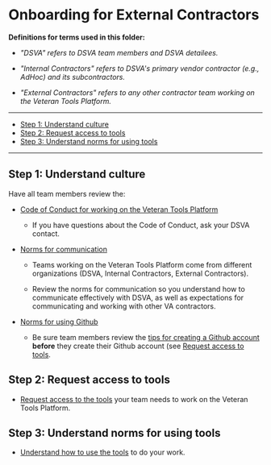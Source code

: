 # Onboarding for External Contractors

**Definitions for terms used in this folder:**

* *"DSVA" refers to DSVA team members and DSVA detailees.*

* *"Internal Contractors" refers to DSVA's primary vendor contractor (e.g., AdHoc) and its subcontractors.*

* *"External Contractors" refers to any other contractor team working on the Veteran Tools Platform.*

<hr>

* [Step 1: Understand culture](#step-1-understand-culture)
* [Step 2: Request access to tools](#step-2-request-access-to-tools)
* [Step 3: Understand norms for using tools](#step-3-understand-norms-for-using-tools)

<hr>

## Step 1: Understand culture

Have all team members review the:

* [Code of Conduct for working on the Veteran Tools Platform](../code-of-conduct.md)

  * If you have questions about the Code of Conduct, ask your DSVA contact.

* [Norms for communication](../norms-communication.md)

  * Teams working on the Veteran Tools Platform come from different organizations (DSVA, Internal Contractors, External Contractors).

  * Review the norms for communication so you understand how to communicate effectively with DSVA, as well as expectations for communicating and working with other VA contractors.


* [Norms for using Github](../norms-github)

  * Be sure team members review the [tips for creating a Github account](../norms-github/README.md#tips-for-creating-a-github-account) **before** they create their Github account (see [Request access to tools](#request-access-to-tools).


## Step 2: Request access to tools

* [Request access to the tools](request-access-to-tools.md) your team needs to work on the Veteran Tools Platform.


## Step 3: Understand norms for using tools

* [Understand how to use the tools](norms-tools) to do your work.
